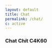 ```yaml
---
layout: default
title: Chat
permalink: /chat/
c: active
---
```

<h3><i class="fas fa-comments"></i> Chat Chít C4K60</h3>
<div id="tlkio" data-channel="c4k60" data-theme="theme--pop" style="width:100%;height:400px;"></div>
<script type="text/javascript">
!function(t,e){var i=function(){var t=e.getElementById("tlkio"),i=t.getAttribute("data-env")||"production",n=t.getAttribute("data-channel"),a=t.getAttribute("data-theme"),o=t.getAttribute("data-custom-css"),s=t.getAttribute("data-nickname"),l=e.createElement("iframe"),r="//embed.tlk.io/"+n,m=[];"dev"==i&&(r="https://embed.lvh.me:3000/"+n),o&&o.length&&m.push("custom_css_path="+o),s&&s.length&&m.push("nickname="+s),a&&a.length&&m.push("theme="+a),m.length&&(r+="?"+m.join("&")),l.setAttribute("src",r),l.setAttribute("width","100%"),l.setAttribute("height","100%"),l.setAttribute("frameborder","0"),l.setAttribute("style","margin-bottom: -8px;");var u=t.getAttribute("style");t.setAttribute("style","overflow: auto; -webkit-overflow-scrolling: touch;"+u),t.textContent="",t.appendChild(l)},n=function(){var n=e.getElementById("tlkio"),a=e.createElement("style"),o=e.createElement("img");a.textContent=".tlkio-pulse{width:70px;margin:-27px 0 0 -35px;position:absolute;top:50%;left:50%;animation: tlkio-pulse 1.5s ease-in 0s infinite;}@keyframes tlkio-pulse{0%{transform:scale(1)}10%{transform:scale(1.15)}18%{transform:scale(0.95)}24%{transform:scale(1)}}",o.src="//tlk.io/images/logo.png",o.className="tlkio-pulse","static"==t.getComputedStyle(n).position&&(n.style.position="relative"),n.appendChild(a),n.appendChild(o),t.setTimeout(i,3e3)};t.addEventListener?t.addEventListener("load",n,!1):t.attachEvent("onload",n)}(window,document);
</script>